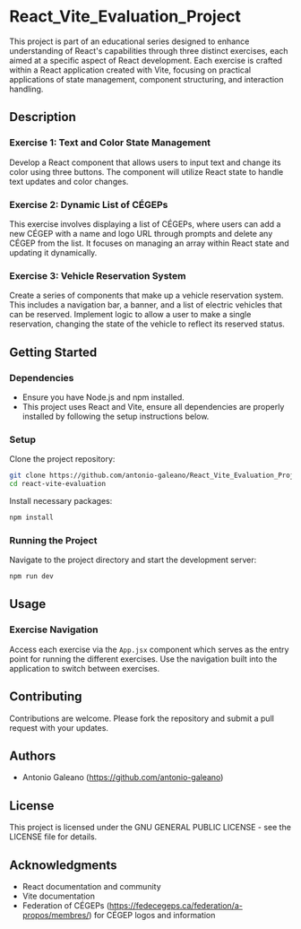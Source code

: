 # React_Vite_Evaluation_Project

This project is part of an educational series designed to enhance understanding of React's capabilities through three distinct exercises, each aimed at a specific aspect of React development. Each exercise is crafted within a React application created with Vite, focusing on practical applications of state management, component structuring, and interaction handling.

## Description

### Exercise 1: Text and Color State Management
Develop a React component that allows users to input text and change its color using three buttons. The component will utilize React state to handle text updates and color changes.

### Exercise 2: Dynamic List of CÉGEPs
This exercise involves displaying a list of CÉGEPs, where users can add a new CÉGEP with a name and logo URL through prompts and delete any CÉGEP from the list. It focuses on managing an array within React state and updating it dynamically.

### Exercise 3: Vehicle Reservation System
Create a series of components that make up a vehicle reservation system. This includes a navigation bar, a banner, and a list of electric vehicles that can be reserved. Implement logic to allow a user to make a single reservation, changing the state of the vehicle to reflect its reserved status.

## Getting Started

### Dependencies

- Ensure you have Node.js and npm installed.
- This project uses React and Vite, ensure all dependencies are properly installed by following the setup instructions below.

### Setup

Clone the project repository:

```bash
git clone https://github.com/antonio-galeano/React_Vite_Evaluation_Project.git
cd react-vite-evaluation
```

Install necessary packages:

```bash
npm install
```

### Running the Project

Navigate to the project directory and start the development server:

```bash
npm run dev
```

## Usage

### Exercise Navigation
Access each exercise via the `App.jsx` component which serves as the entry point for running the different exercises. Use the navigation built into the application to switch between exercises.

## Contributing

Contributions are welcome. Please fork the repository and submit a pull request with your updates.

## Authors

- Antonio Galeano (https://github.com/antonio-galeano)

## License

This project is licensed under the GNU GENERAL PUBLIC LICENSE - see the LICENSE file for details.

## Acknowledgments

- React documentation and community
- Vite documentation
- Federation of CÉGEPs (https://fedecegeps.ca/federation/a-propos/membres/) for CÉGEP logos and information